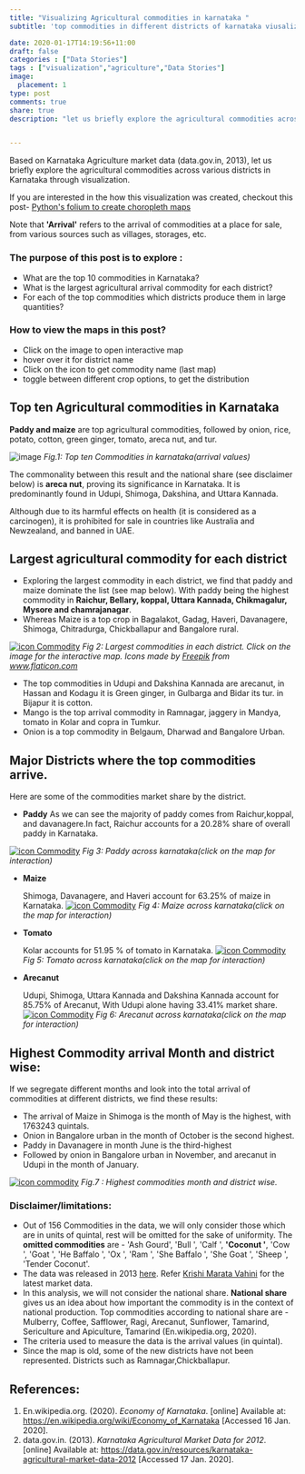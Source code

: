 ```yaml
---
title: "Visualizing Agricultural commodities in karnataka "
subtitle: 'top commodities in different districts of karnataka viusalized :ear_of_rice:'

date: 2020-01-17T14:19:56+11:00
draft: false
categories : ["Data Stories"]
tags : ["visualization","agriculture","Data Stories"]
image: 
  placement: 1
type: post
comments: true
share: true
description: "let us briefly explore the agricultural commodities across various districts in Karnataka through visualization.What are the top 10 commodities in Karnataka?  What is the largest agricultural arrival commodity for each district?  For each of the top commodities which districts produce them in large quantities?"


---
```


Based on Karnataka Agriculture market data (data.gov.in, 2013), let us briefly explore the agricultural commodities across various districts in Karnataka through visualization. 

If you are interested in the how this visualization was created, checkout this post- [Python's folium to create choropleth maps](https://www.nagarajbhat.com/post/folium-visualization/)

Note that **'Arrival'** refers to the arrival of commodities at a place for sale, from various sources such as villages, storages, etc.

### The purpose of this post is to explore :

- What are the top 10 commodities in Karnataka?
- What is the largest agricultural arrival commodity for each district?
- For each of the top commodities which districts produce them in large quantities?

### How to view the maps in this post?

- Click on the image to open interactive map
- hover over it for district name
- Click on the icon to get commodity name (last map)
- toggle between different crop options, to get the distribution

## Top ten Agricultural commodities in Karnataka

**Paddy and maize** are top agricultural commodities, followed by onion, rice, potato, cotton, green ginger, tomato, areca nut, and tur. 

![image](/img/folium-visualization/step6_topten.png)
*Fig.1: Top ten Commodities in karnataka(arrival values)*

 The commonality between this result and the national share (see disclaimer below) is **areca nut**, proving its significance in Karnataka. It is predominantly found in Udupi, Shimoga, Dakshina, and Uttara Kannada.

Although due to its harmful effects on health (it is considered as a carcinogen), it is prohibited for sale in countries like Australia and Newzealand, and banned in UAE.

## Largest agricultural commodity for each district
- Exploring the largest commodity in each district, we find that paddy and maize dominate the list (see map below). With paddy being the highest commodity in **Raichur, Bellary, koppal, Uttara Kannada, Chikmagalur, Mysore and chamrajanagar**.
- Whereas Maize is a top crop in Bagalakot, Gadag, Haveri, Davanagere, Shimoga, Chitradurga, Chickballapur and Bangalore rural.

[![icon Commodity](/img/folium-visualization/step14_icon_commodity.png)](/files/folium-visualization/step14_icon_commodity.html/)
*Fig 2: Largest commodities in each district. Click on the image for the interactive map. Icons made by <a href="https://www.flaticon.com/authors/freepik" title="Freepik">Freepik</a> from <a href="https://www.flaticon.com/" title="Flaticon">www.flaticon.com</a>*

- The top commodities in Udupi and Dakshina Kannada are arecanut, in Hassan and Kodagu it is Green ginger, in Gulbarga and Bidar its tur. in Bijapur it is cotton.
- Mango is the top arrival commodity in Ramnagar, jaggery in Mandya, tomato in Kolar and copra in Tumkur. 
- Onion is a top commodity in Belgaum, Dharwad and Bangalore Urban.

## Major Districts where the top commodities arrive.
Here are some of the commodities market share by the district.
- **Paddy**
	As we can see the majority of paddy comes from Raichur,koppal, and davanagere.In fact, Raichur accounts for a 20.28% share of overall paddy in Karnataka.
  
[![icon Commodity](/img/folium-visualization/paddy.png)](/files/folium-visualization/step11_toptenmap.html/)
*Fig 3: Paddy across karnataka(click on the map for interaction)*

- **Maize**

  Shimoga, Davanagere, and Haveri account for 63.25% of maize in Karnataka.
[![icon Commodity](/img/folium-visualization/maize.png)](/files/folium-visualization/step11_toptenmap.html/)
*Fig 4: Maize across karnataka(click on the map for interaction)*

- **Tomato**

  Kolar accounts for 51.95 % of tomato in Karnataka.
 [![icon Commodity](/img/folium-visualization/tomato.png)](/files/folium-visualization/step11_toptenmap.html/)
*Fig 5: Tomato across karnataka(click on the map for interaction)*

- **Arecanut**

  Udupi, Shimoga, Uttara Kannada and Dakshina Kannada account for 85.75% of Arecanut, With Udupi alone having 33.41% market share.
 [![icon Commodity](/img/folium-visualization/arecanut.png)](/files/folium-visualization/step11_toptenmap.html/)
*Fig 6: Arecanut across karnataka(click on the map for interaction)*

## Highest Commodity arrival Month and district wise:

If we segregate different months and look into the total arrival of commodities at different districts, we find these results:

- The arrival of Maize in Shimoga is the month of May is the highest, with 1763243 quintals.
- Onion in Bangalore urban in the month of October is the second highest.
- Paddy in Davanagere in month June is the third-highest
- Followed by onion in Bangalore urban in November, and arecanut in Udupi in the month of January.

[![icon commodity](/img/folium-visualization/mon_district_highest.png)](/files/folium-visualization/mon_district_highest.html)
*Fig.7 : Highest commodities month and district wise.*

### Disclaimer/limitations:

- Out of 156 Commodities in the data, we will only consider those which are in units of quintal, rest will be omitted for the sake of uniformity. The **omitted commodities** are - 'Ash Gourd', 'Bull ', 'Calf ', **'Coconut '**, 'Cow ', 'Goat ', 'He Baffalo ', 'Ox ', 'Ram ', 'She Baffalo ', 'She Goat ', 'Sheep ', 'Tender Coconut'.
- The data was released in 2013 [here](https://data.gov.in/resources/karnataka-agricultural-market-data-2012). Refer [Krishi Marata Vahini](https://www.krishimaratavahini.kar.nic.in/department.aspx) for the latest market data.
- In this analysis, we will not consider the national share. **National share** gives us an idea about how important the commodity is in the context of national production. Top commodities according to national share are - Mulberry, Coffee, Safflower, Ragi, Arecanut, Sunflower, Tamarind, Sericulture and Apiculture, Tamarind (En.wikipedia.org, 2020).
- The criteria used to measure the data is the arrival values (in quintal).
- Since the map is old, some of the new districts have not been represented. Districts such as Ramnagar,Chickballapur.

## References:

1. En.wikipedia.org. (2020). *Economy of Karnataka*. [online] Available at: https://en.wikipedia.org/wiki/Economy_of_Karnataka [Accessed 16 Jan. 2020].
2. data.gov.in. (2013). *Karnataka Agricultural Market Data for 2012*. [online] Available at: https://data.gov.in/resources/karnataka-agricultural-market-data-2012 [Accessed 17 Jan. 2020].